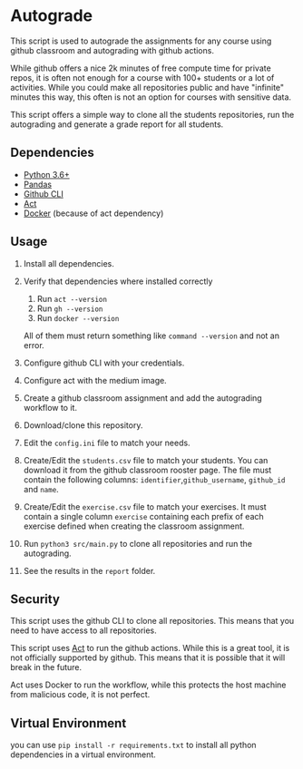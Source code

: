 # Autograde

This script is used to autograde the assignments for any course using github classroom and autograding with github actions.

While github offers a nice 2k minutes of free compute time for private repos, it is often not enough for a course with 100+ students or a lot of activities.
While you could make all repositories public and have "infinite" minutes this way, this often is not an option for courses with sensitive data.

This script offers a simple way to clone all the students repositories, run the autograding and generate a grade report for all students.

## Dependencies

- [Python 3.6+](https://www.python.org/)
- [Pandas](https://pandas.pydata.org/)
- [Github CLI](https://cli.github.com/)
- [Act](neckros.github.io/act/)
- [Docker](https://www.docker.com/) (because of act dependency)

## Usage

1. Install all dependencies.
2. Verify that dependencies where installed correctly

   1. Run `act --version`
   2. Run `gh --version`
   3. Run `docker --version`

   All of them must return something like `command --version` and not an error.

3. Configure github CLI with your credentials.
4. Configure act with the medium image.
5. Create a github classroom assignment and add the autograding workflow to it.
6. Download/clone this repository.
7. Edit the `config.ini` file to match your needs.
8. Create/Edit the `students.csv` file to match your students.
   You can download it from the github classroom rooster page.
   The file must contain the following columns: `identifier`,`github_username`, `github_id` and `name`.
9. Create/Edit the `exercise.csv` file to match your exercises.
   It must contain a single column `exercise` containing each prefix of each exercise defined when creating the classroom assignment.
10. Run `python3 src/main.py` to clone all repositories and run the autograding.
11. See the results in the `report` folder.

## Security

This script uses the github CLI to clone all repositories.
This means that you need to have access to all repositories.

This script uses [Act](https://github.com/nektos/act) to run the github actions.
While this is a great tool, it is not officially supported by github.
This means that it is possible that it will break in the future.

Act uses Docker to run the workflow, while this protects the host machine from malicious code, it is not perfect.

## Virtual Environment

you can use `pip install -r requirements.txt` to install all python dependencies in a virtual environment.
